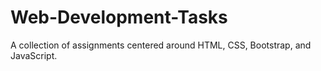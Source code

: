 # Web-Development-Tasks
A collection of assignments centered around HTML, CSS, Bootstrap, and JavaScript.
